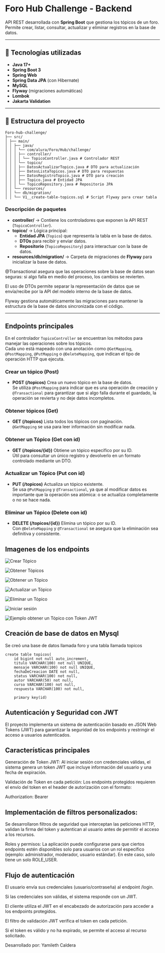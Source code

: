 # Foro Hub Challenge - Backend

API REST desarrollada con **Spring Boot** que gestiona los tópicos de un foro.  
Permite crear, listar, consultar, actualizar y eliminar registros en la base de datos.

---

## 🚀 Tecnologías utilizadas
- **Java 17+**
- **Spring Boot 3**
- **Spring Web**
- **Spring Data JPA** (con Hibernate)
- **MySQL**
- **Flyway** (migraciones automáticas)
- **Lombok**
- **Jakarta Validation**

---

## 📂 Estructura del proyecto
````
Foro-hub-challenge/
├── src/
│ ├── main/
│ │ ├── java/
│ │ │ └── com/alura/Foro/Hub/challenge/
│ │ │ ├── controller/
│ │ │ │ └── TopicoController.java # Controlador REST
│ │ │ └── topico/
│ │ │ ├── DatosActualizarTopico.java # DTO para actualización
│ │ │ ├── DatosListaTopicos.java # DTO para respuestas
│ │ │ ├── DatosRegistroTopico.java # DTO para creación
│ │ │ ├── Topico.java # Entidad JPA
│ │ │ └── TopicoRepository.java # Repositorio JPA
│ │ └── resources/
│ │ └── db/migration/
│ │ └── V1__create-table-topicos.sql # Script Flyway para crear tabla

````

### Descripción de paquetes
- **controller/** → Contiene los controladores que exponen la API REST (`TopicoController`).
- **topico/** → Lógica principal:
    - **Entidad JPA** (`Topico`) que representa la tabla en la base de datos.
    - **DTOs** para recibir y enviar datos.
    - **Repositorio** (`TopicoRepository`) para interactuar con la base de datos.
- **resources/db/migration/** → Carpeta de migraciones de **Flyway** para inicializar la base de datos.

@Transactional asegura que las operaciones sobre la base de datos sean seguras: si algo falla en medio del proceso, los cambios se revierten.

El uso de DTOs permite separar la representación de datos que se envía/recibe por la API del modelo interno de la base de datos.

Flyway gestiona automáticamente las migraciones para mantener la estructura de la base de datos sincronizada con el código.

---

##  Endpoints principales
En el controlador `TopicoController` se encuentran los métodos para manejar las operaciones sobre los tópicos.  
Cada uno está mapeado con una anotación como `@GetMapping`, `@PostMapping`, `@PutMapping` o `@DeleteMapping`, que indican el tipo de operación HTTP que ejecuta.

### Crear un tópico (Post)
- **POST (/topicos)** 
Crea un nuevo tópico en la base de datos.  
Se utiliza `@PostMapping` para indicar que es una operación de creación y `@Transactional` para garantizar que si algo falla durante el guardado, la operación se revierta y no deje datos incompletos.

### Obtener tópicos (Get)
- **GET (/topicos)** 
Lista todos los tópicos con paginación.  
`@GetMapping` se usa para leer información sin modificar nada.

### Obtener un Tópico (Get con id)
- **GET (/topicos/{id})** 
Obtiene un tópico específico por su ID.  
Útil para consultar un único registro y devolverlo en un formato controlado mediante un DTO.
### Actualizar un Tópico (Put con id)
- **PUT (/topicos)** 
Actualiza un tópico existente.  
Se usa `@PutMapping` y `@Transactional`, ya que al modificar datos es importante que la operación sea atómica: o se actualiza completamente o no se hace nada.
### Eliminar un Tópico (Delete con id)
- **DELETE (/topicos/{id})** 
Elimina un tópico por su ID.  
Con `@DeleteMapping` y `@Transactional` se asegura que la eliminación sea definitiva y consistente.

## Imagenes de los endpoints

![Crear Tópico](src/imagenes/Post_topico.png)

![Obtener Tópicos](src/imagenes/Get_topicos.png)

![Obtener un Tópico](src/imagenes/Get_un_topico.png)

![Actualizar un Tópico](src/imagenes/Put_actualizarUnTopico.png)

![Eliminar un Tópico](src/imagenes/Delete_eliminarUnTopico.png)

![Iniciar sesión](src/imagenes/Post_registro_login.png)

![Ejemplo obtener un Tópico con Token JWT](src/imagenes/Ejemplo_Get_con_TokenJWT.png)



## Creación de base de datos en Mysql
Se creó una base de datos llamada foro y una tabla llamada topicos

```
create table topicos(
    id bigint not null auto_increment,
    titulo VARCHAR(100) not null UNIQUE,
    mensaje VARCHAR(100) not null UNIQUE,
    fechaDeCreacion DATE not null,
    status VARCHAR(100) not null,
    autor VARCHAR(50) not null,
    curso VARCHAR(100) not null,
    respuesta VARCHAR(100) not null,

    primary key(id)
````

## Autenticación y Seguridad con JWT

El proyecto implementa un sistema de autenticación basado en JSON Web Tokens (JWT) para garantizar la seguridad de los endpoints y restringir el acceso a usuarios autenticados.
 
## Características principales

Generación de Token JWT:
Al iniciar sesión con credenciales válidas, el sistema genera un token JWT que incluye información del usuario y una fecha de expiración.

Validación de Token en cada petición:
Los endpoints protegidos requieren el envío del token en el header de autorización con el formato:

Authorization: Bearer <token>

## Implementación de filtros personalizados:
Se desarrollaron filtros de seguridad que interceptan las peticiones HTTP, validan la firma del token y autentican al usuario antes de permitir el acceso a los recursos.

Roles y permisos:
La aplicación puede configurarse para que ciertos endpoints estén disponibles solo para usuarios con un rol específico (ejemplo: administrador, moderador, usuario estándar). En este caso, solo tiene un solo ROLE_USER.

## Flujo de autenticación

El usuario envía sus credenciales (usuario/contraseña) al endpoint /login.

Si las credenciales son válidas, el sistema responde con un JWT.

El cliente utiliza el JWT en el encabezado de autorización para acceder a los endpoints protegidos.

El filtro de validación JWT verifica el token en cada petición.

Si el token es válido y no ha expirado, se permite el acceso al recurso solicitado.


Desarrollado por: Yamileth Caldera
